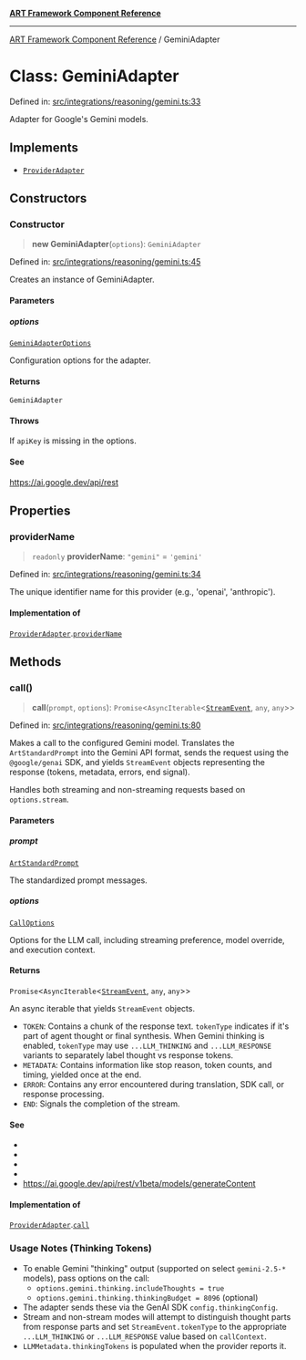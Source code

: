 [**ART Framework Component Reference**](../README.md)

***

[ART Framework Component Reference](../README.md) / GeminiAdapter

# Class: GeminiAdapter

Defined in: [src/integrations/reasoning/gemini.ts:33](https://github.com/hashangit/ART/blob/e4c184bd9ffa5ef078ee6a88704f24584b173411/src/integrations/reasoning/gemini.ts#L33)

Adapter for Google's Gemini models.

## Implements

- [`ProviderAdapter`](../interfaces/ProviderAdapter.md)

## Constructors

### Constructor

> **new GeminiAdapter**(`options`): `GeminiAdapter`

Defined in: [src/integrations/reasoning/gemini.ts:45](https://github.com/hashangit/ART/blob/e4c184bd9ffa5ef078ee6a88704f24584b173411/src/integrations/reasoning/gemini.ts#L45)

Creates an instance of GeminiAdapter.

#### Parameters

##### options

[`GeminiAdapterOptions`](../interfaces/GeminiAdapterOptions.md)

Configuration options for the adapter.

#### Returns

`GeminiAdapter`

#### Throws

If `apiKey` is missing in the options.

#### See

https://ai.google.dev/api/rest

## Properties

### providerName

> `readonly` **providerName**: `"gemini"` = `'gemini'`

Defined in: [src/integrations/reasoning/gemini.ts:34](https://github.com/hashangit/ART/blob/e4c184bd9ffa5ef078ee6a88704f24584b173411/src/integrations/reasoning/gemini.ts#L34)

The unique identifier name for this provider (e.g., 'openai', 'anthropic').

#### Implementation of

[`ProviderAdapter`](../interfaces/ProviderAdapter.md).[`providerName`](../interfaces/ProviderAdapter.md#providername)

## Methods

### call()

> **call**(`prompt`, `options`): `Promise`\<`AsyncIterable`\<[`StreamEvent`](../interfaces/StreamEvent.md), `any`, `any`\>\>

Defined in: [src/integrations/reasoning/gemini.ts:80](https://github.com/hashangit/ART/blob/e4c184bd9ffa5ef078ee6a88704f24584b173411/src/integrations/reasoning/gemini.ts#L80)

Makes a call to the configured Gemini model.
Translates the `ArtStandardPrompt` into the Gemini API format, sends the request
using the `@google/genai` SDK, and yields `StreamEvent` objects representing
the response (tokens, metadata, errors, end signal).

Handles both streaming and non-streaming requests based on `options.stream`.

#### Parameters

##### prompt

[`ArtStandardPrompt`](../type-aliases/ArtStandardPrompt.md)

The standardized prompt messages.

##### options

[`CallOptions`](../interfaces/CallOptions.md)

Options for the LLM call, including streaming preference, model override, and execution context.

#### Returns

`Promise`\<`AsyncIterable`\<[`StreamEvent`](../interfaces/StreamEvent.md), `any`, `any`\>\>

An async iterable that yields `StreamEvent` objects.
  - `TOKEN`: Contains a chunk of the response text. `tokenType` indicates if it's part of agent thought or final synthesis. When Gemini thinking is enabled, `tokenType` may use `...LLM_THINKING` and `...LLM_RESPONSE` variants to separately label thought vs response tokens.
  - `METADATA`: Contains information like stop reason, token counts, and timing, yielded once at the end.
  - `ERROR`: Contains any error encountered during translation, SDK call, or response processing.
  - `END`: Signals the completion of the stream.

#### See

 - 
 - 
 - 
 - 
 - https://ai.google.dev/api/rest/v1beta/models/generateContent

#### Implementation of

[`ProviderAdapter`](../interfaces/ProviderAdapter.md).[`call`](../interfaces/ProviderAdapter.md#call)

### Usage Notes (Thinking Tokens)

- To enable Gemini "thinking" output (supported on select `gemini-2.5-*` models), pass options on the call:
  - `options.gemini.thinking.includeThoughts = true`
  - `options.gemini.thinking.thinkingBudget = 8096` (optional)
- The adapter sends these via the GenAI SDK `config.thinkingConfig`.
- Stream and non-stream modes will attempt to distinguish thought parts from response parts and set `StreamEvent.tokenType` to the appropriate `...LLM_THINKING` or `...LLM_RESPONSE` value based on `callContext`.
- `LLMMetadata.thinkingTokens` is populated when the provider reports it.
